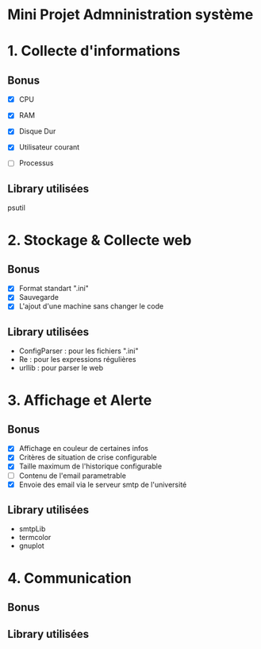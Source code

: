 # Mini Projet Admninistration système

# 1. Collecte d'informations

## Bonus

- [x] CPU
- [x] RAM
- [x] Disque Dur
- [x] Utilisateur courant
- [ ] Processus


## Library utilisées
psutil


# 2. Stockage & Collecte web

## Bonus

- [x] Format standart ".ini"
- [x] Sauvegarde
- [x] L'ajout d'une machine sans changer le code

## Library utilisées

* ConfigParser : pour les fichiers ".ini"
* Re : pour les expressions régulières
* urllib : pour parser le web

# 3. Affichage et Alerte

## Bonus

- [x] Affichage en couleur de certaines infos
- [x] Critères de situation de crise configurable
- [x] Taille maximum de l'historique configurable
- [ ] Contenu de l'email parametrable  
- [x] Envoie des email via le serveur smtp de l'université

## Library utilisées

* smtpLib
* termcolor
* gnuplot

# 4. Communication

## Bonus

## Library utilisées